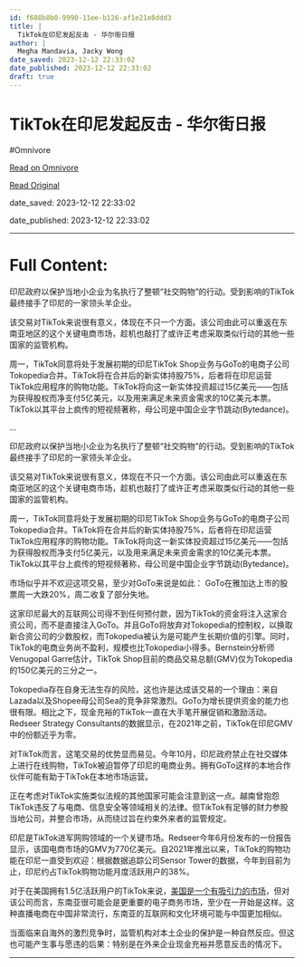 ```yaml
---
id: f608b8b0-9990-11ee-b126-af1e21e8ddd3
title: |
  TikTok在印尼发起反击 - 华尔街日报
author: |
  Megha Mandavia, Jacky Wong
date_saved: 2023-12-12 22:33:02
date_published: 2023-12-12 22:33:02
draft: true
---
```


# TikTok在印尼发起反击 - 华尔街日报
#Omnivore

[Read on Omnivore](https://omnivore.app/me/tik-tok-18c624683f4)

[Read Original](https://cn.wsj.com/amp/articles/tiktok%E5%9C%A8%E5%8D%B0%E5%B0%BC%E5%8F%91%E8%B5%B7%E5%8F%8D%E5%87%BB-019e1d3c)

date_saved: 2023-12-12 22:33:02

date_published: 2023-12-12 22:33:02

--- 

# Full Content: 

印尼政府以保护当地小企业为名执行了整顿“社交购物”的行动。受到影响的TikTok最终接手了印尼的一家领头羊企业。

该交易对TikTok来说很有意义，体现在不只一个方面。该公司由此可以重返在东南亚地区的这个关键电商市场，趁机也敲打了或许正考虑采取类似行动的其他一些国家的监管机构。

周一，TikTok同意将处于发展初期的印尼TikTok Shop业务与GoTo的电商子公司Tokopedia合并。TikTok将在合并后的新实体持股75%，后者将在印尼运营TikTok应用程序的购物功能。TikTok将向这一新实体投资超过15亿美元——包括为获得股权而净支付5亿美元，以及用来满足未来资金需求的10亿美元本票。TikTok以其平台上疯传的短视频著称，母公司是中国企业字节跳动(Bytedance)。

...

印尼政府以保护当地小企业为名执行了整顿“社交购物”的行动。受到影响的TikTok最终接手了印尼的一家领头羊企业。

该交易对TikTok来说很有意义，体现在不只一个方面。该公司由此可以重返在东南亚地区的这个关键电商市场，趁机也敲打了或许正考虑采取类似行动的其他一些国家的监管机构。

周一，TikTok同意将处于发展初期的印尼TikTok Shop业务与GoTo的电商子公司Tokopedia合并。TikTok将在合并后的新实体持股75%，后者将在印尼运营TikTok应用程序的购物功能。TikTok将向这一新实体投资超过15亿美元——包括为获得股权而净支付5亿美元，以及用来满足未来资金需求的10亿美元本票。TikTok以其平台上疯传的短视频著称，母公司是中国企业字节跳动(Bytedance)。

市场似乎并不欢迎这项交易，至少对GoTo来说是如此： GoTo在雅加达上市的股票周一大跌20%，周二收复了部分失地。

这家印尼最大的互联网公司得不到任何预付款，因为TikTok的资金将注入这家合资公司，而不是直接注入GoTo。并且GoTo将放弃对Tokopedia的控制权，以换取新合资公司的少数股权，而Tokopedia被认为是可能产生长期价值的引擎。同时，TikTok的电商业务尚不盈利，规模也比Tokopedia小得多。Bernstein分析师Venugopal Garre估计，TikTok Shop目前的商品交易总额(GMV)仅为Tokopedia的150亿美元的三分之一。

Tokopedia存在自身无法生存的风险，这也许是达成该交易的一个理由：来自Lazada以及Shopee母公司Sea的竞争非常激烈。GoTo为增长提供资金的能力也很有限。相比之下，现金充裕的TikTok一直在大手笔开展促销和激励活动。Redseer Strategy Consultants的数据显示，在2021年之前，TikTok在印尼GMV中的份额近乎为零。

对TikTok而言，这笔交易的优势显而易见。今年10月，印尼政府禁止在社交媒体上进行在线购物，TikTok被迫暂停了印尼的电商业务。拥有GoTo这样的本地合作伙伴可能有助于TikTok在本地市场运营。

正在考虑对TikTok实施类似法规的其他国家可能会注意到这一点。越南曾抱怨TikTok违反了与电商、信息安全等领域相关的法律。但TikTok有足够的财力参股当地公司，并整合市场，从而绕过旨在约束外来者的监管规定。

印尼是TikTok进军网购领域的一个关键市场。Redseer今年6月份发布的一份报告显示，该国电商市场的GMV为770亿美元。自2021年推出以来，TikTok的购物功能在印尼一直受到欢迎：根据数据追踪公司Sensor Tower的数据，今年到目前为止，印尼约占TikTok购物功能月度活跃用户的38%。

对于在美国拥有1.5亿活跃用户的TikTok来说，[美国是一个有吸引力的市场](https://cn.wsj.com/articles/CN-TEC-20230511074113)，但对该公司而言，东南亚很可能会是更重要的电子商务市场，至少在一开始是这样。这种直播电商在中国非常流行，东南亚的互联网和文化环境可能与中国更加相似。

当面临来自海外的激烈竞争时，监管机构对本土企业的保护是一种自然反应。但这也可能产生事与愿违的后果：特别是在外来企业现金充裕并愿意反击的情况下。

---

